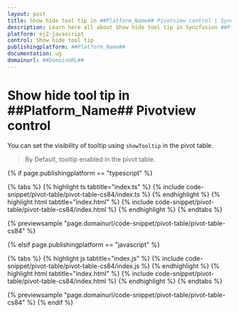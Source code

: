 ```yaml
---
layout: post
title: Show hide tool tip in ##Platform_Name## Pivotview control | Syncfusion
description: Learn here all about Show hide tool tip in Syncfusion ##Platform_Name## Pivotview control of Syncfusion Essential JS 2 and more.
platform: ej2-javascript
control: Show hide tool tip 
publishingplatform: ##Platform_Name##
documentation: ug
domainurl: ##DomainURL##
---
```


# Show hide tool tip in ##Platform_Name## Pivotview control

You can set the visibility of tooltip using `showTooltip` in the pivot table.

> By Default, tooltip enabled in the pivot table.

{% if page.publishingplatform == "typescript" %}

 {% tabs %}
{% highlight ts tabtitle="index.ts" %}
{% include code-snippet/pivot-table/pivot-table-cs84/index.ts %}
{% endhighlight %}
{% highlight html tabtitle="index.html" %}
{% include code-snippet/pivot-table/pivot-table-cs84/index.html %}
{% endhighlight %}
{% endtabs %}
        
{% previewsample "page.domainurl/code-snippet/pivot-table/pivot-table-cs84" %}

{% elsif page.publishingplatform == "javascript" %}

{% tabs %}
{% highlight js tabtitle="index.js" %}
{% include code-snippet/pivot-table/pivot-table-cs84/index.js %}
{% endhighlight %}
{% highlight html tabtitle="index.html" %}
{% include code-snippet/pivot-table/pivot-table-cs84/index.html %}
{% endhighlight %}
{% endtabs %}

{% previewsample "page.domainurl/code-snippet/pivot-table/pivot-table-cs84" %}
{% endif %}
